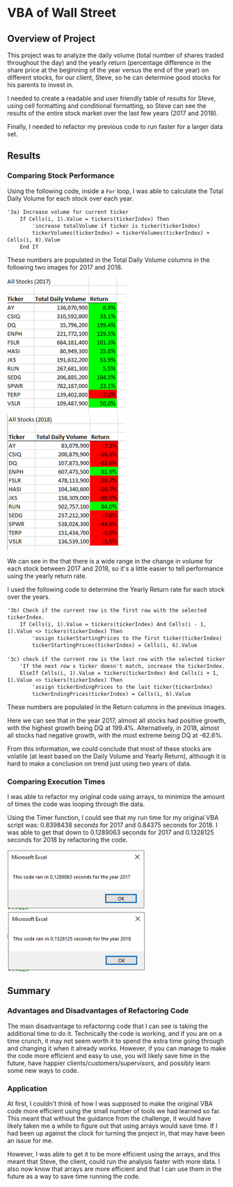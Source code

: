 # VBA of Wall Street

## Overview of Project
This project was to analyze the daily volume (total number of shares traded throughout the day) and the yearly return (percentage difference in the share price at the beginning of the year versus the end of the year) on different stocks, for our client, Steve, so he can determine good stocks for his parents to invest in.

I needed to create a readable and user friendly table of results for Steve, using cell formatting and conditional formatting, so Steve can see the results of the entire stock market over the last few years (2017 and 2018).

Finally, I needed to refactor my previous code to run faster for a larger data set.

## Results
### Comparing Stock Performance
Using the following code, inside a `For` loop, I was able to calculate the Total Daily Volume for each stock over each year.
```
'3a) Increase volume for current ticker
    If Cells(i, 1).Value = tickers(tickerIndex) Then
        'increase totalVolume if ticker is ticker(tickerIndex)
        tickerVolumes(tickerIndex) = tickerVolumes(tickerIndex) + Cells(i, 8).Value
    End If
```
These numbers are populated in the Total Daily Volume columns in the following two images for 2017 and 2018.

![image](2017%20VBA%20Challenge%20Table.PNG)
![image](2018%20VBA%20Challenge%20Table.PNG)

We can see in the that there is a wide range in the change in volume for each stock between 2017 and 2018, so it's a little easier to tell performance using the yearly return rate.

I used the following code to determine the Yearly Return rate for each stock over the years.

```
'3b) Check if the current row is the first row with the selected tickerIndex.
    If Cells(i, 1).Value = tickers(tickerIndex) And Cells(i - 1, 1).Value <> tickers(tickerIndex) Then
        'assign tickerStartingPrices to the first ticker(tickerIndex)
        tickerStartingPrices(tickerIndex) = Cells(i, 6).Value

'3c) check if the current row is the last row with the selected ticker
    'If the next row s ticker doesn't match, increase the tickerIndex.
    ElseIf Cells(i, 1).Value = tickers(tickerIndex) And Cells(i + 1, 1).Value <> tickers(tickerIndex) Then
        'assign tickerEndingPrices to the last ticker(tickerIndex)
        tickerEndingPrices(tickerIndex) = Cells(i, 6).Value
```

These numbers are populated in the Return columns in the previous images.

Here we can see that in the year 2017, almost all stocks had positive growth, with the highest growth being DQ at 199.4%. Alternatively, in 2018, almost all stocks had negative growth, with the most extreme being DQ at -62.6%.

From this information, we could conclude that most of these stocks are volatile (at least based on the Daily Volume and Yearly Return), although it is hard to make a conclusion on trend just using two years of data.

### Comparing Execution Times

I was able to refactor my original code using arrays, to minimize the amount of times the code was looping through the data.

Using the Timer function, I could see that my run time for my original VBA script was: 0.8398438 seconds for 2017 and 0.84375 seconds for 2018. I was able to get that down to 0.1289063 seconds for 2017 and 0.1328125 seconds for 2018 by refactoring the code.

![image](Resources/VBA_Challenge_2017.png)
![image](Resources/VBA_Challenge_2018.png)

## Summary
### Advantages and Disadvantages of Refactoring Code
The main disadvantage to refactoring code that I can see is taking the additional time to do it. Technically the code is working, and if you are on a time crunch, it may not seem worth it to spend the extra time going through and changing it when it already works. However, if you can manage to make the code more efficient and easy to use, you will likely save time in the future, have happier clients/customers/supervisors, and possibly learn some new ways to code.

### Application
At first, I couldn't think of how I was supposed to make the original VBA code more efficient using the small number of tools we had learned so far. This meant that without the guidance from the challenge, it would have likely taken me a while to figure out that using arrays would save time. If I had been up against the clock for turning the project in, that may have been an issue for me.

However, I was able to get it to be more efficient using the arrays, and this meant that Steve, the client, could run the analysis faster with more data. I also now know that arrays are more efficient and that I can use them in the future as a way to save time running the code.
